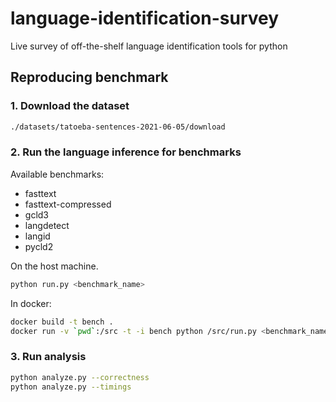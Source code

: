 # language-identification-survey
Live survey of off-the-shelf language identification tools for python

## Reproducing benchmark

### 1. Download the dataset
```bash
./datasets/tatoeba-sentences-2021-06-05/download
```

### 2. Run the language inference for benchmarks

Available benchmarks:
- fasttext
- fasttext-compressed
- gcld3
- langdetect
- langid
- pycld2

On the host machine.
```bash
python run.py <benchmark_name>
```

In docker:
```bash
docker build -t bench .
docker run -v `pwd`:/src -t -i bench python /src/run.py <benchmark_name>
```

### 3. Run analysis
```bash
python analyze.py --correctness
python analyze.py --timings
```

